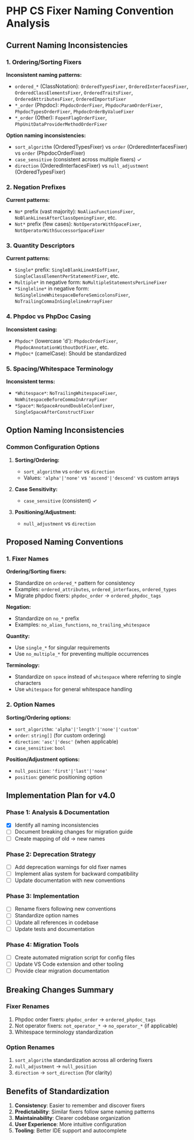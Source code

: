 # PHP CS Fixer Naming Convention Analysis

## Current Naming Inconsistencies

### 1. Ordering/Sorting Fixers

**Inconsistent naming patterns:**
- `ordered_*` (ClassNotation): `OrderedTypesFixer`, `OrderedInterfacesFixer`, `OrderedClassElementsFixer`, `OrderedTraitsFixer`, `OrderedAttributesFixer`, `OrderedImportsFixer`
- `*_order` (Phpdoc): `PhpdocOrderFixer`, `PhpdocParamOrderFixer`, `PhpdocTypesOrderFixer`, `PhpdocOrderByValueFixer`
- `*_order` (Other): `FopenFlagOrderFixer`, `PhpUnitDataProviderMethodOrderFixer`

**Option naming inconsistencies:**
- `sort_algorithm` (OrderedTypesFixer) vs `order` (OrderedInterfacesFixer) vs `order` (PhpdocOrderFixer)
- `case_sensitive` (consistent across multiple fixers) ✓
- `direction` (OrderedInterfacesFixer) vs `null_adjustment` (OrderedTypesFixer)

### 2. Negation Prefixes

**Current patterns:**
- `No*` prefix (vast majority): `NoAliasFunctionsFixer`, `NoBlankLinesAfterClassOpeningFixer`, etc.
- `Not*` prefix (few cases): `NotOperatorWithSpaceFixer`, `NotOperatorWithSuccessorSpaceFixer`

### 3. Quantity Descriptors

**Current patterns:**
- `Single*` prefix: `SingleBlankLineAtEofFixer`, `SingleClassElementPerStatementFixer`, etc.
- `Multiple*` in negative form: `NoMultipleStatementsPerLineFixer`
- `*Singleline*` in negative form: `NoSinglelineWhitespaceBeforeSemicolonsFixer`, `NoTrailingCommaInSinglelineArrayFixer`

### 4. Phpdoc vs PhpDoc Casing

**Inconsistent casing:**
- `Phpdoc*` (lowercase 'd'): `PhpdocOrderFixer`, `PhpdocAnnotationWithoutDotFixer`, etc.
- `PhpDoc*` (camelCase): Should be standardized

### 5. Spacing/Whitespace Terminology

**Inconsistent terms:**
- `*Whitespace*`: `NoTrailingWhitespaceFixer`, `NoWhitespaceBeforeCommaInArrayFixer`
- `*Space*`: `NoSpaceAroundDoubleColonFixer`, `SingleSpaceAfterConstructFixer`

## Option Naming Inconsistencies

### Common Configuration Options

1. **Sorting/Ordering:**
   - `sort_algorithm` vs `order` vs `direction`
   - Values: `'alpha'|'none'` vs `'ascend'|'descend'` vs custom arrays

2. **Case Sensitivity:**
   - `case_sensitive` (consistent) ✓

3. **Positioning/Adjustment:**
   - `null_adjustment` vs `direction`

## Proposed Naming Conventions

### 1. Fixer Names

**Ordering/Sorting fixers:**
- Standardize on `ordered_*` pattern for consistency
- Examples: `ordered_attributes`, `ordered_interfaces`, `ordered_types`
- Migrate phpdoc fixers: `phpdoc_order` → `ordered_phpdoc_tags`

**Negation:**
- Standardize on `no_*` prefix
- Examples: `no_alias_functions`, `no_trailing_whitespace`

**Quantity:**
- Use `single_*` for singular requirements
- Use `no_multiple_*` for preventing multiple occurrences

**Terminology:**
- Standardize on `space` instead of `whitespace` where referring to single characters
- Use `whitespace` for general whitespace handling

### 2. Option Names

**Sorting/Ordering options:**
- `sort_algorithm`: `'alpha'|'length'|'none'|'custom'`
- `order`: `string[]` (for custom ordering)
- `direction`: `'asc'|'desc'` (when applicable)
- `case_sensitive`: `bool`

**Position/Adjustment options:**
- `null_position`: `'first'|'last'|'none'`
- `position`: generic positioning option

## Implementation Plan for v4.0

### Phase 1: Analysis & Documentation
- [x] Identify all naming inconsistencies
- [ ] Document breaking changes for migration guide
- [ ] Create mapping of old → new names

### Phase 2: Deprecation Strategy
- [ ] Add deprecation warnings for old fixer names
- [ ] Implement alias system for backward compatibility
- [ ] Update documentation with new conventions

### Phase 3: Implementation
- [ ] Rename fixers following new conventions
- [ ] Standardize option names
- [ ] Update all references in codebase
- [ ] Update tests and documentation

### Phase 4: Migration Tools
- [ ] Create automated migration script for config files
- [ ] Update VS Code extension and other tooling
- [ ] Provide clear migration documentation

## Breaking Changes Summary

### Fixer Renames
1. Phpdoc order fixers: `phpdoc_order` → `ordered_phpdoc_tags`
2. Not operator fixers: `not_operator_*` → `no_operator_*` (if applicable)
3. Whitespace terminology standardization

### Option Renames
1. `sort_algorithm` standardization across all ordering fixers
2. `null_adjustment` → `null_position`
3. `direction` → `sort_direction` (for clarity)

## Benefits of Standardization

1. **Consistency**: Easier to remember and discover fixers
2. **Predictability**: Similar fixers follow same naming patterns  
3. **Maintainability**: Clearer codebase organization
4. **User Experience**: More intuitive configuration
5. **Tooling**: Better IDE support and autocomplete